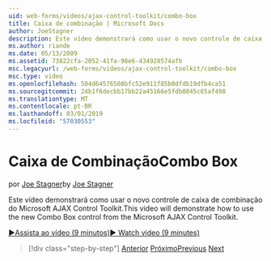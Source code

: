 ```yaml
---
uid: web-forms/videos/ajax-control-toolkit/combo-box
title: Caixa de combinação | Microsoft Docs
author: JoeStagner
description: Este vídeo demonstrará como usar o novo controle de caixa de combinação do Microsoft AJAX Control Toolkit.
ms.author: riande
ms.date: 05/13/2009
ms.assetid: 73822cfa-2052-41fa-98e6-434928574afb
msc.legacyurl: /web-forms/videos/ajax-control-toolkit/combo-box
msc.type: video
ms.openlocfilehash: 504d64576508bfc52e911f85b0dfdb19dfb4ca51
ms.sourcegitcommit: 24b1f6decbb17bb22a45166e5fdb0845c65af498
ms.translationtype: MT
ms.contentlocale: pt-BR
ms.lasthandoff: 03/01/2019
ms.locfileid: "57030553"
---
```

<a name="combo-box"></a><span data-ttu-id="465a5-103">Caixa de Combinação</span><span class="sxs-lookup"><span data-stu-id="465a5-103">Combo Box</span></span>
====================
<span data-ttu-id="465a5-104">por [Joe Stagner](https://github.com/JoeStagner)</span><span class="sxs-lookup"><span data-stu-id="465a5-104">by [Joe Stagner](https://github.com/JoeStagner)</span></span>

<span data-ttu-id="465a5-105">Este vídeo demonstrará como usar o novo controle de caixa de combinação do Microsoft AJAX Control Toolkit.</span><span class="sxs-lookup"><span data-stu-id="465a5-105">This video will demonstrate how to use the new Combo Box control from the Microsoft AJAX Control Toolkit.</span></span>

[<span data-ttu-id="465a5-106">&#9654;Assista ao vídeo (9 minutos)</span><span class="sxs-lookup"><span data-stu-id="465a5-106">&#9654; Watch video (9 minutes)</span></span>](https://channel9.msdn.com/Blogs/ASP-NET-Site-Videos/combo-box)

> [!div class="step-by-step"]
> <span data-ttu-id="465a5-107">[Anterior](color-picker.md)
> [Próximo](editor-control.md)</span><span class="sxs-lookup"><span data-stu-id="465a5-107">[Previous](color-picker.md)
[Next](editor-control.md)</span></span>
